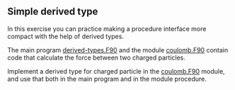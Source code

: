 ## Simple derived type

In this exercise you can practice making a procedure interface more
compact with the help of derived types.

The main program [derived-types.F90](derived-types.F90) and the module
[coulomb.F90](coulomb.F90) contain code that calculate the force
between two charged particles.

Implement a derived type for charged particle in the
[coulomb.F90](coulomb.F90) module, and use that both in the main
program and in the module procedure.
